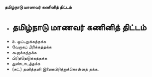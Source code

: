 **தமிழ்நாடு மாணவர் கணினித் திட்டம்**
- # தமிழ்நாடு மாணவர் கணினித் திட்டம்
- a. ஒட்டறுக்கத்தக்க
- வேறாகப் பிரிக்கத்தக்க
- கூறாக்கத்தக்க
- பிரித்தெடுக்கத்தக்க
- துண்டாடத்தக்க
- (சட்.) தனித்தனி இணைபிரித்துக்கொள்ளத் தக்க.

